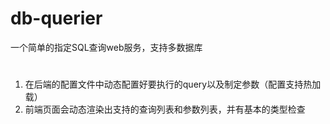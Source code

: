 # db-querier
一个简单的指定SQL查询web服务，支持多数据库

# 
1. 在后端的配置文件中动态配置好要执行的query以及制定参数（配置支持热加载）
2. 前端页面会动态渲染出支持的查询列表和参数列表，并有基本的类型检查
